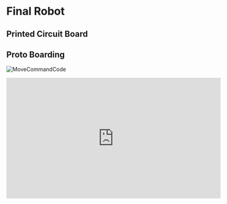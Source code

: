 # Final Robot

## Printed Circuit Board 


## Proto Boarding


![MoveCommandCode](Media/MoveCommandCode.png)

<iframe width="560" height="315" src="https://www.youtube.com/embed/6EOPY7VUni4" frameborder="0" allow="autoplay; encrypted-media" allowfullscreen></iframe>
